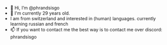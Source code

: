 - 👋 Hi, I’m @phrandsisgo
- 👀 I'm currently 29 years old.
- I am from switzerland and interested in (human) languages. currently learning russian and french
- 📫 If you want to contact me the best way is to contact me over discord: phrandsisgo

<!---
phrandsisgo/phrandsisgo is a ✨ special ✨ repository because its `README.md` (this file) appears on your GitHub profile.
You can click the Preview link to take a look at your changes.
--->
